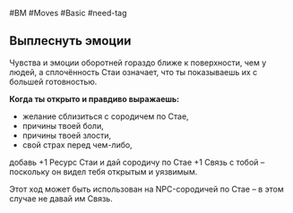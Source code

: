 #BM  #Moves #Basic #need-tag
## Выплеснуть эмоции  
Чувства и эмоции оборотней гораздо ближе к поверхности,  чем у людей, а сплочённость Стаи означает, что ты  показываешь их с большей готовностью.  

**Когда ты открыто и правдиво выражаешь:**  

- желание сблизиться с сородичем по Стае,  
- причины твоей боли,  
- причины твоей злости,  
- свой страх перед чем-либо,  

добавь +1 Ресурс Стаи и дай сородичу по Стае +1 Связь с  тобой – поскольку он видел тебя открытым и уязвимым.  

Этот ход может быть использован на NPC-сородичей по  Стае – в этом случае не давай им Связь. 